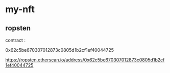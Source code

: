 # my-nft

## ropsten
contract : 

0x62c5be670307012873c0805d1b2cf1ef40044725

https://ropsten.etherscan.io/address/0x62c5be670307012873c0805d1b2cf1ef40044725
